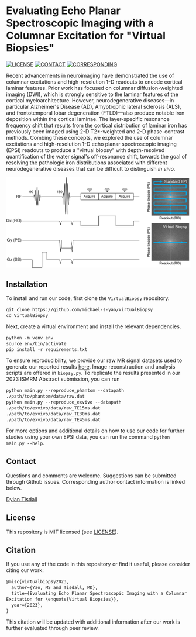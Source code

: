 # Evaluating Echo Planar Spectroscopic Imaging with a Columnar Excitation for "Virtual Biopsies"

[![LICENSE](https://img.shields.io/badge/license-MIT-green.svg)](LICENSE.md)
[![CONTACT](https://img.shields.io/badge/contact-michael.yao%40pennmedicine.upenn.edu-blue)](mailto:michael.yao@pennmedicine.upenn.edu)
[![CORRESPONDING](https://img.shields.io/badge/corresponding-mtisdall%40pennmedicine.upenn.edu-blue)](mailto:mtisdall@pennmedicine.upenn.edu)

Recent advancements in neuroimaging have demonstrated the use of columnar excitations and high-resolution 1-D readouts to encode cortical laminar features. Prior work has focused on columnar diffusion-weighted imaging (DWI), which is strongly sensitive to the laminar features of the cortical myeloarchitecture. However, neurodegenerative diseases—in particular Alzheimer's Disease (AD), Amyotrophic lateral sclerosis (ALS), and frontotemporal lobar degeneration (FTLD)—also produce notable iron deposition within the cortical laminae. The layer-specific resonance frequency shift that results from the cortical distribution of laminar iron has previously been imaged using 2-D T2\*-weighted and 2-D phase-contrast methods. Combing these concepts, we explored the use of columnar excitations and high-resolution 1-D echo planar spectroscopic imaging (EPSI) readouts to produce a "virtual biopsy" with depth-resolved quantification of the water signal's off-resonance shift, towards the goal of resolving the pathologic iron distributions associated with different neurodegenerative diseases that can be difficult to distinguish *in vivo*.

![EPSI Pulse Sequence](docs/overview/overview.png)

## Installation

To install and run our code, first clone the `VirtualBiopsy` repository.

```
git clone https://github.com/michael-s-yao/VirtualBiopsy
cd VirtualBiopsy
```

Next, create a virtual environment and install the relevant dependencies.

```
python -m venv env
source env/bin/activate
pip install -r requirements.txt
```

To ensure reproducibility, we provide our raw MR signal datasets used to generate our reported results [here](https://upenn.box.com/s/dt5ma6t3yrwldmoflc1wos8sdk8s22nx). Image reconstruction and analysis scripts are offered in `biopsy.py`. To replicate the results presented in our 2023 ISMRM Abstract submission, you can run 

```
python main.py --reproduce_phantom --datapath ./path/to/phantom/data/raw.dat
python main.py --reproduce_exvivo --datapath ./path/to/exvivo/data/raw_TE15ms.dat ./path/to/exvivo/data/raw_TE30ms.dat ./path/to/exvivo/data/raw_TE45ms.dat
```

For more options and additional details on how to use our code for further studies using your own EPSI data, you can run the command `python main.py --help`.

## Contact

Questions and comments are welcome. Suggestions can be submitted through Github issues. Corresponding author contact information is linked below.

[Dylan Tisdall](mailto:mtisdall@pennmedicine.upenn.edu)

## License

This repository is MIT licensed (see [LICENSE](LICENSE)).

## Citation

If you use any of the code in this repository or find it useful, please consider citing our work:

    @misc{virtualbiopsy2023,
      author={Yao, MS and Tisdall, MD},
      title={Evaluating Echo Planar Spectroscopic Imaging with a Columnar Excitation for \enquote{Virtual Biopsies}},
      year={2023},
    } 

This citation will be updated with additional information after our work is further evaluated through peer review.
